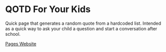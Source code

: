 # QOTD For Your Kids

Quick page that generates a random quote from a hardcoded list. Intended as a quick way to ask your child a question and start a conversation after school.

[Pages Website](https://slatron.github.io/qotd/)
